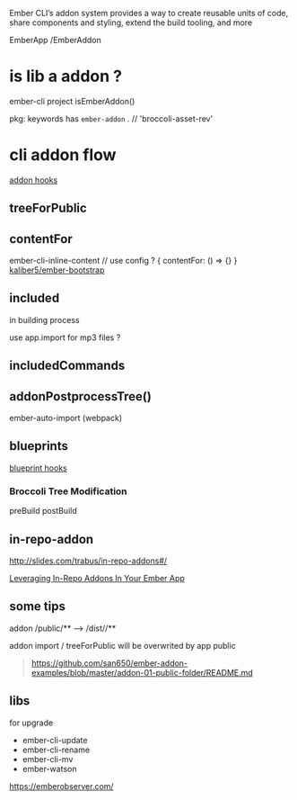 

 Ember CLI’s addon system provides a way to create reusable units of code, share components and styling, extend the build tooling, and more

EmberApp /EmberAddon

# is lib a addon ?

ember-cli  project isEmberAddon()

pkg: keywords has `ember-addon` .  //   'broccoli-asset-rev'


# cli addon flow

[addon hooks](https://ember-cli.com/api/classes/Addon.html)

## treeForPublic


## contentFor

ember-cli-inline-content // use config ?
{
  contentFor: () => {}
}
[kaliber5/ember-bootstrap](https://github.com/kaliber5/ember-bootstrap/blob/master/index.js#L274)

## included

in building  process

use app.import for mp3 files ?


## includedCommands



## addonPostprocessTree()

ember-auto-import (webpack)

## blueprints

[blueprint hooks](https://ember-cli.com/extending/#blueprint-hooks)

[示例]: [pixelhandler/ember-cli-es5-shim](https://github.com/pixelhandler/ember-cli-es5-shim)

### Broccoli Tree Modification

preBuild postBuild

## in-repo-addon

http://slides.com/trabus/in-repo-addons#/

[Leveraging In-Repo Addons In Your Ember App](https://tenbit.co/blog/leveraging-inrepo-addons-in-your-ember-app/)


## some tips

addon /public/**  --> /dist/<addon name>/**

addon import / treeForPublic will be overwrited by app public

> https://github.com/san650/ember-addon-examples/blob/master/addon-01-public-folder/README.md


## libs

for upgrade

- ember-cli-update
- ember-cli-rename
- ember-cli-mv
- ember-watson



https://emberobserver.com/